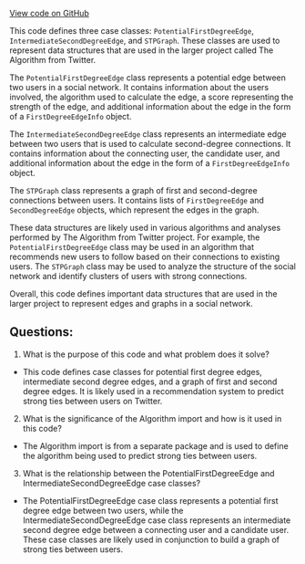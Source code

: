 [View code on GitHub](https://github.com/misbahsy/the-algorithm/follow-recommendations-service/common/src/main/scala/com/twitter/follow_recommendations/common/models/STPGraph.scala)

This code defines three case classes: `PotentialFirstDegreeEdge`, `IntermediateSecondDegreeEdge`, and `STPGraph`. These classes are used to represent data structures that are used in the larger project called The Algorithm from Twitter.

The `PotentialFirstDegreeEdge` class represents a potential edge between two users in a social network. It contains information about the users involved, the algorithm used to calculate the edge, a score representing the strength of the edge, and additional information about the edge in the form of a `FirstDegreeEdgeInfo` object.

The `IntermediateSecondDegreeEdge` class represents an intermediate edge between two users that is used to calculate second-degree connections. It contains information about the connecting user, the candidate user, and additional information about the edge in the form of a `FirstDegreeEdgeInfo` object.

The `STPGraph` class represents a graph of first and second-degree connections between users. It contains lists of `FirstDegreeEdge` and `SecondDegreeEdge` objects, which represent the edges in the graph.

These data structures are likely used in various algorithms and analyses performed by The Algorithm from Twitter project. For example, the `PotentialFirstDegreeEdge` class may be used in an algorithm that recommends new users to follow based on their connections to existing users. The `STPGraph` class may be used to analyze the structure of the social network and identify clusters of users with strong connections.

Overall, this code defines important data structures that are used in the larger project to represent edges and graphs in a social network.
## Questions: 
 1. What is the purpose of this code and what problem does it solve?
- This code defines case classes for potential first degree edges, intermediate second degree edges, and a graph of first and second degree edges. It is likely used in a recommendation system to predict strong ties between users on Twitter.

2. What is the significance of the Algorithm import and how is it used in this code?
- The Algorithm import is from a separate package and is used to define the algorithm being used to predict strong ties between users.

3. What is the relationship between the PotentialFirstDegreeEdge and IntermediateSecondDegreeEdge case classes?
- The PotentialFirstDegreeEdge case class represents a potential first degree edge between two users, while the IntermediateSecondDegreeEdge case class represents an intermediate second degree edge between a connecting user and a candidate user. These case classes are likely used in conjunction to build a graph of strong ties between users.